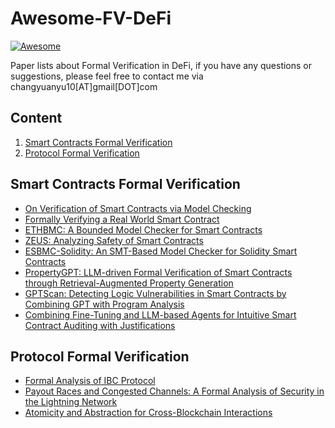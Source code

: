 # Awesome-FV-DeFi
[![Awesome](https://cdn.rawgit.com/sindresorhus/awesome/d7305f38d29fed78fa85652e3a63e154dd8e8829/media/badge.svg)](https://github.com/sindresorhus/awesome)

Paper lists about Formal Verification in DeFi, if you have any questions or suggestions, please feel free to contact me via changyuanyu10[AT]gmail[DOT]com

## **Content**
   1. [Smart Contracts Formal Verification](#smart-contracts-formal-verification)
   2. [Protocol Formal Verification](#protocol-formal-verification)

## Smart Contracts Formal Verification
  - [On Verification of Smart Contracts via Model Checking](https://www.researchgate.net/profile/Xue-Yang-Zhu/publication/361701266_On_Verification_of_Smart_Contracts_via_Model_Checking/links/6305d03bacd814437fd110d7/On-Verification-of-Smart-Contracts-via-Model-Checking.pdf)
  - [Formally Verifying a Real World Smart Contract](https://arxiv.org/abs/2307.02325)
  - [ETHBMC: A Bounded Model Checker for Smart Contracts](https://www.usenix.org/system/files/sec20fall_frank_prepub_0.pdf)
  - [ZEUS: Analyzing Safety of Smart Contracts](https://www.ndss-symposium.org/wp-content/uploads/2018/02/ndss2018_09-1_Kalra_paper.pdf)
  - [ESBMC-Solidity: An SMT-Based Model Checker for Solidity Smart Contracts](https://arxiv.org/pdf/2111.13117)
  - [PropertyGPT: LLM-driven Formal Verification of Smart Contracts through Retrieval-Augmented Property Generation](https://arxiv.org/abs/2405.02580)
  - [GPTScan: Detecting Logic Vulnerabilities in Smart Contracts by Combining GPT with Program Analysis](https://arxiv.org/abs/2308.03314)
  - [Combining Fine-Tuning and LLM-based Agents for Intuitive Smart Contract Auditing with Justifications](https://arxiv.org/abs/2403.16073)
  
  
## Protocol Formal Verification
  - [Formal Analysis of IBC Protocol](https://github.com/michwqy/IBC-TLA)
  - [Payout Races and Congested Channels: A Formal Analysis of Security in the Lightning Network](https://arxiv.org/abs/2405.02147)
  - [Atomicity and Abstraction for Cross-Blockchain Interactions](https://arxiv.org/abs/2403.07248)
